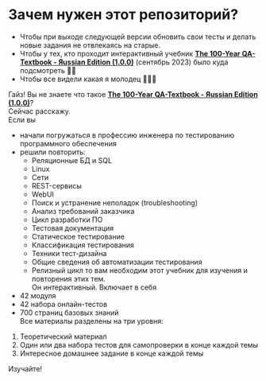# Зачем нужен этот репозиторий?

- Чтобы при выходе следующей версии обновить свои тесты и делать новые задания не отвлекаясь на старые.
- Чтобы у тех, кто проходит  интерактивный учебник **[The 100-Year QA-Textbook - Яussian Edition (1.0.0)](https://mentorpiece.ru/textbook/)** (сентябрь 2023) было куда подсмотреть 🤩🧐
- Чтобы все видели какая я молодец 💃🤳💥


Гайз! Вы не знаете что такое **[The 100-Year QA-Textbook - Яussian Edition (1.0.0)](https://mentorpiece.ru/textbook/)**?  
Сейчас расскажу.  
Если вы 
- начали погружаться в профессию инженера по тестированию программного обеспечения
- решили повторить:
	- Реляционные БД и SQL
	- Linux
	- Сети
	- REST-сервисы
	- WebUI
	- Поиск и устранение неполадок (troubleshooting)
	- Анализ требований заказчика
	- Цикл разработки ПО
	- Тестовая документация
	- Статическое тестирование
	- Классификация тестирования
	- Техники тест-дизайна
	- Общие сведения об автоматизации тестирования
	- Релизный цикл
то вам необходим этот учебник для изучения и повторения этих тем.  
Он интерактивный. Включает в себя 
- 42 модуля
- 42 набора онлайн-тестов
- 700 страниц базовых знаний  
Все материалы разделены на три уровня:
1. Теоретический материал
2. Один или два набора тестов для самопроверки в конце каждой темы
3. Интересное домашнее задание в конце каждой темы

Изучайте!







